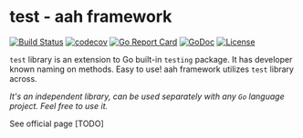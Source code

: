 # test - aah framework

[![Build Status](https://travis-ci.org/go-aah/test.svg?branch=master)](https://travis-ci.org/go-aah/test) [![codecov](https://codecov.io/gh/go-aah/test/branch/master/graph/badge.svg)](https://codecov.io/gh/go-aah/test/branch/master) [![Go Report Card](https://goreportcard.com/badge/aahframework.org/test)](https://goreportcard.com/report/aahframework.org/essentials) [![GoDoc](https://godoc.org/aahframework.org/test?status.svg)](https://godoc.org/aahframework.org/test)  [![License](https://img.shields.io/badge/license-MIT-blue.svg)](LICENSE)

`test` library is an extension to Go built-in `testing` package. It has developer known naming on methods. Easy to use! aah framework utilizes `test` library across.

*It's an independent library, can be used separately with any `Go` language project. Feel free to use it.*

See official page [TODO]
